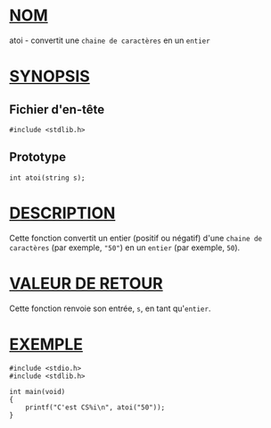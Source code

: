 # [NOM](#nom)

atoi - convertit une `chaine de caractères` en un `entier`

# [SYNOPSIS](#synopsis)

## Fichier d'en-tête

    #include <stdlib.h>

## Prototype

    int atoi(string s);

# [DESCRIPTION](#description)

Cette fonction convertit un entier (positif ou négatif) d'une `chaine de caractères` (par exemple, `"50"`) en un `entier` (par exemple, `50`).

# [VALEUR DE RETOUR](#valeur-de-retour)

Cette fonction renvoie son entrée, `s`, en tant qu'`entier`.

# [EXEMPLE](#exemple)

    #include <stdio.h>
    #include <stdlib.h>

    int main(void)
    {
        printf("C'est CS%i\n", atoi("50"));
    }